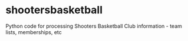 # shootersbasketball
Python code for processing Shooters Basketball Club information - team lists, memberships, etc
